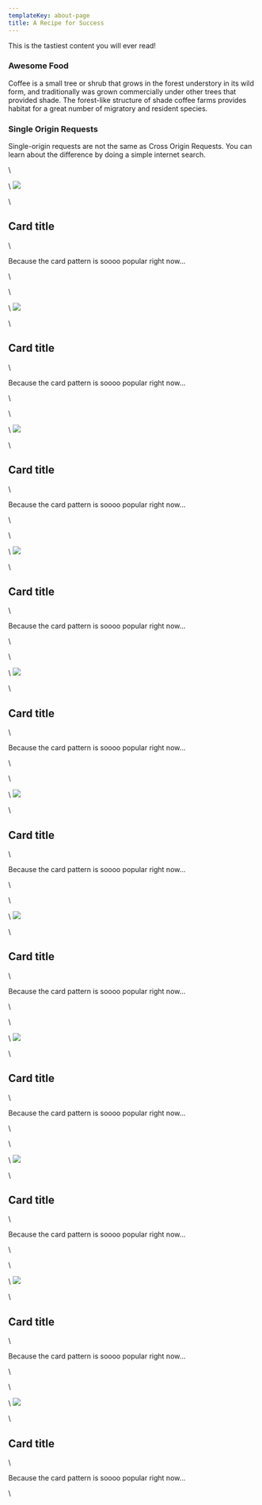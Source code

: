 ```yaml
---
templateKey: about-page
title: A Recipe for Success
---
```

This is the tastiest content you will ever read!

### Awesome Food

Coffee is a small tree or shrub that grows in the forest understory in its wild form, and traditionally was grown commercially under other trees that provided shade. The forest-like structure of shade coffee farms provides habitat for a great number of migratory and resident species.

### Single Origin Requests

Single-origin requests are not the same as Cross Origin Requests. You can learn about the difference by doing a simple internet search.

<style type="text/css">

\*{

\    max-width: 100vw;

\    }

\    html, body {

\    margin: 0;

\    padding: 0;

\    overflow-x: hidden;

\    }

\    body {

\    text-align: center;

\    }



\    .card-grid {

\    display: inline-block;

\    background: #ff5b5b;

\    }



\    .card {

\    display: inline-block;

\    text-align: center;

\    vertical-align: top;

\    width: 20em;

\    margin: 1em 0.5em;

\    padding: 0.5em 1em;

\    background: #fff;

\    }



\    @supports (display:flex) {

\    .card-grid {

\    display: flex;

\    flex-wrap: wrap;

\    justify-content: center;

\    background: #fff7a1;

\    /\*margin: -1em 0 1em -0.5em;\*/

\    }



\    .card {

\    display: flex;

\    flex-wrap: wrap;

\    justify-content: center;

\    width: auto;

\    max-width: 20em;

\    }

\    }



\    @supports (display:grid) {

\    .card-grid {

\    display: grid;

\    justify-items: center;

\    grid-template-columns: repeat(auto-fill, minmax(20em, 1fr));

\    grid-gap: 1.5em;

\    margin: initial;

\    background: #99ff93;

\    }



\    .card {

\    display: grid;

\    justify-items: center;

\    max-width: 100vw;

\    }

\    }

</style>

<main class="card-grid">

\    <div class="card">

\    <img class="card__img" src="https://placehold.it/300x200">

\    <h2>Card title</h2>

\    <p>Because the card pattern is soooo popular right now...</p>

\    </div>

\    <div class="card">

\    <img class="card__img" src="https://placehold.it/300x400">

\    <h2>Card title</h2>

\    <p>Because the card pattern is soooo popular right now...</p>

\    </div>

\    <div class="card">

\    <img class="card__img" src="https://placehold.it/300x200">

\    <h2>Card title</h2>

\    <p>Because the card pattern is soooo popular right now...</p>

\    </div>

\    <div class="card">

\    <img class="card__img" src="https://placehold.it/300x200">

\    <h2>Card title</h2>

\    <p>Because the card pattern is soooo popular right now...</p>

\    </div>

\    <div class="card">

\    <img class="card__img" src="https://placehold.it/300x200">

\    <h2>Card title</h2>

\    <p>Because the card pattern is soooo popular right now...</p>

\    </div>

\    <div class="card">

\    <img class="card__img" src="https://placehold.it/300x200">

\    <h2>Card title</h2>

\    <p>Because the card pattern is soooo popular right now...</p>

\    </div>

\    <div class="card">

\    <img class="card__img" src="https://placehold.it/300x200">

\    <h2>Card title</h2>

\    <p>Because the card pattern is soooo popular right now...</p>

\    </div>

\    <div class="card">

\    <img class="card__img" src="https://placehold.it/300x200">

\    <h2>Card title</h2>

\    <p>Because the card pattern is soooo popular right now...</p>

\    </div>

\    <div class="card">

\    <img class="card__img" src="https://placehold.it/300x200">

\    <h2>Card title</h2>

\    <p>Because the card pattern is soooo popular right now...</p>

\    </div>

\    <div class="card">

\    <img class="card__img" src="https://placehold.it/300x200">

\    <h2>Card title</h2>

\    <p>Because the card pattern is soooo popular right now...</p>

\    </div>

\    <div class="card">

\    <img class="card__img" src="https://placehold.it/300x200">

\    <h2>Card title</h2>

\    <p>Because the card pattern is soooo popular right now...</p>

\    </div>

  </main>
